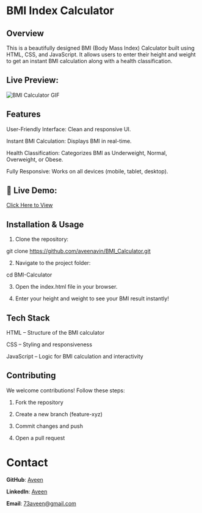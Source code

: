 # BMI Index Calculator

## Overview

This is a beautifully designed BMI (Body Mass Index) Calculator built using HTML, CSS, and JavaScript. It allows users to enter their height and weight to get an instant BMI calculation along with a health classification.

## **Live Preview:**

![BMI Calculator GIF](https://github.com/user-attachments/assets/5eb5963a-3aba-4ea6-b2ab-1678bafa39bf)


## Features

User-Friendly Interface: Clean and responsive UI.

Instant BMI Calculation: Displays BMI in real-time.

Health Classification: Categorizes BMI as Underweight, Normal, Overweight, or Obese.

Fully Responsive: Works on all devices (mobile, tablet, desktop).


## 🔗 Live Demo:

[Click Here to View](https://aveenavin.github.io/BMI_Calculator/)


## Installation & Usage

1. Clone the repository:

git clone https://github.com/aveenavin/BMI_Calculator.git

2. Navigate to the project folder:

cd BMI-Calculator

3. Open the index.html file in your browser.

4. Enter your height and weight to see your BMI result instantly!

 ## Tech Stack

HTML – Structure of the BMI calculator

CSS – Styling and responsiveness

JavaScript – Logic for BMI calculation and interactivity


## Contributing

We welcome contributions! Follow these steps:

1. Fork the repository

2. Create a new branch (feature-xyz)

3. Commit changes and push

4. Open a pull request

# Contact

 **GitHub**: [Aveen](https://github.com/aveenavin)

 **LinkedIn**: [Aveen](https://www.linkedin.com/in/aveenavin)

 **Email**: [73aveen@gmail.com](mailto:73aveen@gmail.com)


